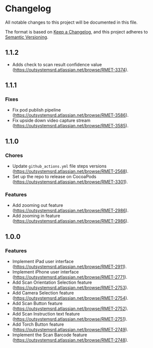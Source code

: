 # Changelog
All notable changes to this project will be documented in this file.

The format is based on [Keep a Changelog](https://keepachangelog.com/en/1.0.0/),
and this project adheres to [Semantic Versioning](https://semver.org/spec/v2.0.0.html).

## 1.1.2
- Adds check to scan result confidence value (https://outsystemsrd.atlassian.net/browse/RMET-3374).

## 1.1.1

### Fixes
- Fix pod publish pipeline (https://outsystemsrd.atlassian.net/browse/RMET-3586).
- Fix upside down video capture stream (https://outsystemsrd.atlassian.net/browse/RMET-3585).

## 1.1.0

### Chores
- Update `github_actions.yml` file steps versions (https://outsystemsrd.atlassian.net/browse/RMET-2568).
- Set up the repo to release on CocoaPods (https://outsystemsrd.atlassian.net/browse/RMET-3301).

### Features
- Add zooming out feature (https://outsystemsrd.atlassian.net/browse/RMET-2986).
- Add zooming in feature (https://outsystemsrd.atlassian.net/browse/RMET-2986).

## 1.0.0

### Features
- Implement iPad user interface (https://outsystemsrd.atlassian.net/browse/RMET-2911).
- Implement iPhone user interface (https://outsystemsrd.atlassian.net/browse/RMET-2771).
- Add Scan Orientation Selection feature (https://outsystemsrd.atlassian.net/browse/RMET-2753).
- Add Camera Selection feature (https://outsystemsrd.atlassian.net/browse/RMET-2754).
- Add Scan Button feature (https://outsystemsrd.atlassian.net/browse/RMET-2752).
- Add Scan Instruction text feature (https://outsystemsrd.atlassian.net/browse/RMET-2751).
- Add Torch Button feature (https://outsystemsrd.atlassian.net/browse/RMET-2749).
- Implement the Scan Barcode feature (https://outsystemsrd.atlassian.net/browse/RMET-2748).
